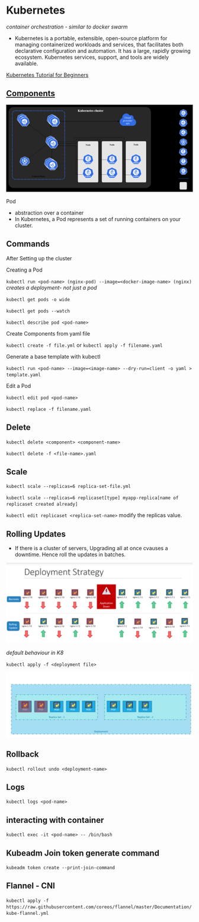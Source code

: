 # Kubernetes
*container orchestration - similar to docker swarm*

 - Kubernetes is a portable, extensible, open-source platform for managing containerized workloads and services, that facilitates both declarative configuration and automation. It has a large, rapidly growing ecosystem. Kubernetes services, support, and tools are widely available.

[Kubernetes Tutorial for Beginners](https://youtu.be/X48VuDVv0do)

## [Components](https://kubernetes.io/docs/concepts/overview/components)

![](kubernetes-components.png)

Pod
  -  abstraction over a container
  -  In Kubernetes, a Pod represents a set of running containers on your cluster.



## Commands

After Setting up the cluster

Creating a Pod

`kubectl run <pod-name> (nginx-pod) --image=<docker-image-name> (nginx)`
*creates a deployment- not just a pod*

`kubectl get pods -o wide`

`kubectl get pods --watch`

`kubectl describe pod <pod-name>`

Create Components from yaml file

`kubectl create -f file.yml` or `kubectl apply -f filename.yaml`

Generate a base template with kubectl

`kubectl run <pod-name> --image=<image-name> --dry-run=client -o yaml > template.yaml`


Edit a Pod

`kubectl edit pod <pod-name>`

`kubectl replace -f filename.yaml`

## Delete
`kubectl delete <component> <component-name>`

`kubectl delete -f <file-name>.yaml`

## Scale
`kubectl scale --replicas=6 replica-set-file.yml`

`kubectl scale --replicas=6 replicaset[type] myapp-replica[name of replicaset created already]`

`kubectl edit replicaset <replica-set-name>` modify the replicas value.

## Rolling Updates
  -  If there is a cluster of servers, Upgrading all at once cvauses a downtime. Hence roll the updates in batches.

![](rolling-update.png)

*default behaviour in K8*

`kubectl apply -f <deployment file>`

![](2020-12-01-13-27-44.png)

## Rollback

`kubectl rollout undo <deployment-name>`

## Logs
`kubectl logs <pod-name>`

## interacting with container
`kubectl exec -it <pod-name> -- /bin/bash`

## Kubeadm Join token generate command
`kubeadm token create --print-join-command`

## Flannel - CNI
`kubectl apply -f https://raw.githubusercontent.com/coreos/flannel/master/Documentation/kube-flannel.yml`